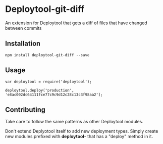 Deploytool-git-diff
==========

An extension for Deploytool that gets a diff of files that have changed between commits

## Installation

    npm install deploytool-git-diff --save

## Usage

    var deploytool = require('deploytool');

    deploytool.deploy('production', 'e8ac002dc64111fce77c9c9d12c28c13c3f98aa2');

## Contributing

Take care to follow the same patterns as other Deploytool modules.

Don't extend Deplyotool itself to add new deployment types. Simply create new modules
prefixed with **deploytool-** that has a "deploy" method in it.
